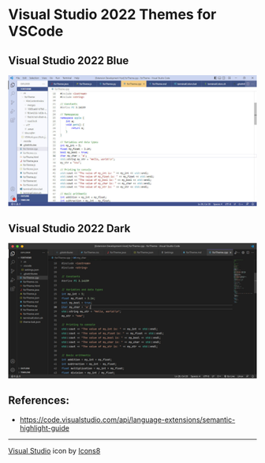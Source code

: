 # Visual Studio 2022 Themes for VSCode

## Visual Studio 2022 Blue

![blue theme preview](preview/preview_blue_vs.jpg)
<br>

## Visual Studio 2022 Dark

![dark theme preview](preview/preview_dark_vs.jpg)
<br>


## References:
- https://code.visualstudio.com/api/language-extensions/semantic-highlight-guide

---

<a target="_blank" href="https://icons8.com/icon/Z6gkX5O9PUU4/visual-studio">Visual Studio</a> icon by <a target="_blank" href="https://icons8.com">Icons8</a>
